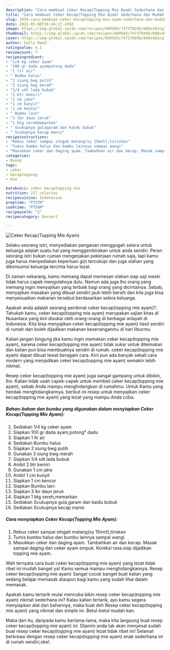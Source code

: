 ```yaml
---
description: "Cara membuat Ceker Kecap(Topping Mie Ayam) Sederhana dan Mudah Dibuat"
title: "Cara membuat Ceker Kecap(Topping Mie Ayam) Sederhana dan Mudah Dibuat"
slug: 1036-cara-membuat-ceker-kecaptopping-mie-ayam-sederhana-dan-mudah-dibuat
date: 2021-05-08T16:44:27.439Z
image: https://img-global.cpcdn.com/recipes/609565c74737bb9b/680x482cq70/ceker-kecaptopping-mie-ayam-foto-resep-utama.jpg
thumbnail: https://img-global.cpcdn.com/recipes/609565c74737bb9b/680x482cq70/ceker-kecaptopping-mie-ayam-foto-resep-utama.jpg
cover: https://img-global.cpcdn.com/recipes/609565c74737bb9b/680x482cq70/ceker-kecaptopping-mie-ayam-foto-resep-utama.jpg
author: Sally Reed
ratingvalue: 4.1
reviewcount: 7
recipeingredient:
- "1/4 kg ceker ayam"
- "100 gr dada ayampotong dadu"
- "1 ltr air"
- " Bumbu halus"
- "2 siung bwg putih"
- "3 siung bwg merah"
- "1/4 sdt lada bubuk"
- "2 btr kemiri"
- "1 cm jahe"
- "1 cm kunyit"
- "1 cm kencur"
- " Bumbu lain"
- "3 lbr daun jeruk"
- "1 btg serehmemarkan"
- " Scukupnya gulagaram dan kaldu bubuk"
- " Scukupnya kecap manis"
recipeinstructions:
- "Rebus ceker sampai stngah matang(sy 15mnt),tiriskan"
- "Tumis bumbu halus dan bumbu lainnya sampai wangi"
- "Masukkan ceker dan daging ayam. Tambahkan air dan kecap. Masak sampai daging dan ceker ayam empuk. Koreksi rasa.siap dijadikan topping mie ayam."
categories:
- Resep
tags:
- ceker
- kecaptopping
- mie

katakunci: ceker kecaptopping mie 
nutrition: 217 calories
recipecuisine: Indonesian
preptime: "PT37M"
cooktime: "PT58M"
recipeyield: "2"
recipecategory: Dessert

---
```



![Ceker Kecap(Topping Mie Ayam)](https://img-global.cpcdn.com/recipes/609565c74737bb9b/680x482cq70/ceker-kecaptopping-mie-ayam-foto-resep-utama.jpg)

Selaku seorang istri, menyediakan panganan menggugah selera untuk keluarga adalah suatu hal yang menggembirakan untuk anda sendiri. Peran seorang istri bukan cuman mengerjakan pekerjaan rumah saja, tapi kamu juga harus menyediakan keperluan gizi tercukupi dan juga olahan yang dikonsumsi keluarga tercinta harus lezat.

Di zaman  sekarang, kamu memang dapat memesan olahan siap saji meski tidak harus capek mengolahnya dulu. Namun ada juga lho orang yang memang ingin menyajikan yang terbaik bagi orang yang dicintainya. Sebab, menyajikan masakan yang dibuat sendiri jauh lebih bersih dan kita juga bisa menyesuaikan makanan tersebut berdasarkan selera keluarga. 



Apakah anda adalah seorang penikmat ceker kecap(topping mie ayam)?. Tahukah kamu, ceker kecap(topping mie ayam) merupakan sajian khas di Nusantara yang kini disukai oleh orang-orang di berbagai wilayah di Indonesia. Kita bisa menyajikan ceker kecap(topping mie ayam) hasil sendiri di rumah dan boleh dijadikan makanan kesenanganmu di hari liburmu.

Kalian jangan bingung jika kamu ingin memakan ceker kecap(topping mie ayam), karena ceker kecap(topping mie ayam) tidak sukar untuk ditemukan dan kalian pun bisa membuatnya sendiri di rumah. ceker kecap(topping mie ayam) dapat dibuat lewat beragam cara. Kini pun ada banyak sekali cara modern yang menjadikan ceker kecap(topping mie ayam) semakin lebih nikmat.

Resep ceker kecap(topping mie ayam) juga sangat gampang untuk dibikin, lho. Kalian tidak usah capek-capek untuk membeli ceker kecap(topping mie ayam), sebab Anda mampu menghidangkan di rumahmu. Untuk Kamu yang hendak menghidangkannya, berikut ini resep untuk menyajikan ceker kecap(topping mie ayam) yang lezat yang mampu Anda coba.

<!--inarticleads1-->

##### Bahan-bahan dan bumbu yang digunakan dalam menyiapkan Ceker Kecap(Topping Mie Ayam):

1. Sediakan 1/4 kg ceker ayam
1. Siapkan 100 gr dada ayam,potong² dadu
1. Siapkan 1 ltr air
1. Sediakan  Bumbu halus
1. Siapkan 2 siung bwg putih
1. Gunakan 3 siung bwg merah
1. Siapkan 1/4 sdt lada bubuk
1. Ambil 2 btr kemiri
1. Gunakan 1 cm jahe
1. Ambil 1 cm kunyit
1. Siapkan 1 cm kencur
1. Siapkan  Bumbu lain:
1. Siapkan 3 lbr daun jeruk
1. Siapkan 1 btg sereh,memarkan
1. Sediakan  Scukupnya gula,garam dan kaldu bubuk
1. Sediakan  Scukupnya kecap manis




<!--inarticleads2-->

##### Cara menyiapkan Ceker Kecap(Topping Mie Ayam):

1. Rebus ceker sampai stngah matang(sy 15mnt),tiriskan
1. Tumis bumbu halus dan bumbu lainnya sampai wangi
1. Masukkan ceker dan daging ayam. Tambahkan air dan kecap. Masak sampai daging dan ceker ayam empuk. Koreksi rasa.siap dijadikan topping mie ayam.




Wah ternyata cara buat ceker kecap(topping mie ayam) yang lezat tidak ribet ini mudah banget ya! Kamu semua mampu menghidangkannya. Resep ceker kecap(topping mie ayam) Sangat cocok banget buat kalian yang sedang belajar memasak ataupun bagi kamu yang sudah lihai dalam memasak.

Apakah kamu tertarik mulai mencoba bikin resep ceker kecap(topping mie ayam) nikmat sederhana ini? Kalau kalian tertarik, ayo kamu segera menyiapkan alat dan bahannya, maka buat deh Resep ceker kecap(topping mie ayam) yang nikmat dan simple ini. Betul-betul mudah kan. 

Maka dari itu, daripada kamu berlama-lama, maka kita langsung buat resep ceker kecap(topping mie ayam) ini. Dijamin anda tak akan menyesal sudah buat resep ceker kecap(topping mie ayam) lezat tidak ribet ini! Selamat berkreasi dengan resep ceker kecap(topping mie ayam) enak sederhana ini di rumah sendiri,oke!.

